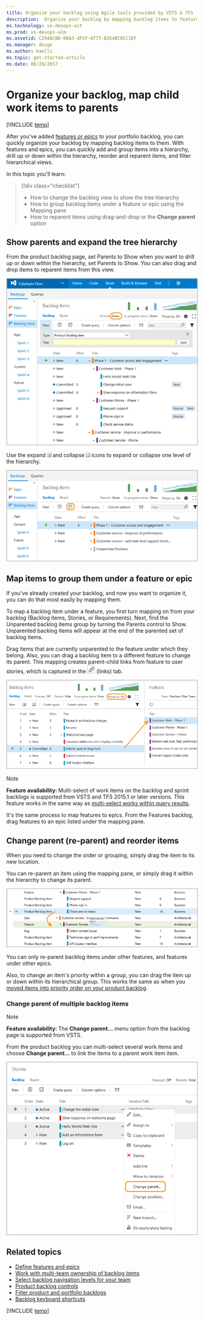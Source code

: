 ```yaml
---
title: Organize your backlog using Agile tools provided by VSTS & TFS  
description:  Organize your backlog by mapping backlog items to features, and features to epics in VSTS or the web portal for Team Foundation Server (TFS)  
ms.technology: vs-devops-wit
ms.prod: vs-devops-alm
ms.assetid: C294ACBD-00A3-4FCF-8777-B354BC0CC1EF  
ms.manager: douge
ms.author: kaelli
ms.topic: get-started-article
ms.date: 08/29/2017
---
```


# Organize your backlog, map child work items to parents 

[!INCLUDE [temp](../_shared/version-vsts-tfs-all-versions.md)]


After you've added [features or epics](define-features-epics.md) to your portfolio backlog, you can quickly organize your backlog by mapping backlog items to them. With features and epics, you can quickly add and group items into a hierarchy, drill up or down within the hierarchy, reorder and reparent items, and filter hierarchical views.   
 

In this topic you'll learn:  

> [!div class="checklist"] 
> * How to change the backlog view to show the tree hierarchy  
> * How to group backlog items under a feature or epic using the Mapping pane  
> * How to reparent items using drag-and-drop or the **Change parent** option       




## Show parents and expand the tree hierarchy  
From the product backlog page, set Parents to Show when you want to drill up or down within the hierarchy, set Parents to Show. You can also drag and drop items to reparent items from this view. 

<img src="_img/org-backlog-intro-show-parents-ts-new-nav.png" alt="Hierarchical view of backlogs" style="border: 1px solid #C3C3C3;" />  

Use the expand ![expand icon](../_img/icons/expand_icon.png) and collapse ![collapse icon](../_img/icons/collapse_icon.png) icons to expand or collapse one level of the hierarchy. 
  
<img src="_img/org-backlog-collapse-backlog-ts-new-nav.png" alt="Collapsed hierachical view" style="border: 1px solid #C3C3C3;" />  


<a id="mapping">  </a>

## Map items to group them under a feature or epic 
If you've already created your backlog, and now you want to organize it, you can do that most easily by mapping them.   

To map a backlog item under a feature, you first turn mapping on from your backlog (Backlog items, Stories, or Requirements). Next, find the Unparented backlog items group by turning the Parents control to Show. Unparented backlog items will appear at the end of the parented set of backlog items. 
 
Drag items that are currently unparented to the feature under which they belong. Also, you can drag a backlog item to a different feature to change its parent. This mapping creates parent-child links from feature to user stories, which is captured in the ![Links tab icon](../backlogs/_img/icon-links-tab-wi.png) (links) tab.

<img src="_img/org-backlog-map-pbi-to-feature-ts-new-nav.png" alt="Map a backlog item to a portfolio backlog work item" style="border: 1px solid #C3C3C3;" />  

>[!NOTE]  
><b>Feature availability: </b> Multi-select of work items on the backlog and sprint backlogs is supported from VSTS and TFS 2015.1 or later versions. This feature works in the same way as [multi-select works within query results](../backlogs/bulk-modify-work-items.md).   

It's the same process to map features to epics. From the Features backlog, drag features to an epic listed under the mapping pane.  

<a id="reparent">  </a>

## Change parent (re-parent) and reorder items
When you need to change the order or grouping, simply drag the item to its new location. 

You can re-parent an item using the mapping pane, or simply drag it within the hierarchy to change its parent.  

<img src="_img/ALM_OB_ReparentAnItem.png" alt="Reparent or reorder work items on a backlog" style="border: 1px solid #C3C3C3;" />  

 You can only re-parent backlog items under other features, and features under other epics. 

Also, to change an item's priority within a group, you can drag the item up or down within its hierarchical group. 
This works the same as when you [moved items into priority order on your product backlog](create-your-backlog.md).   


<a id="change-parent-option">  </a>

### Change parent of multiple backlog items 

>[!NOTE]  
><b>Feature availability: </b> The **Change parent&hellip;** menu option from the backlog page is supported from VSTS. 

From the product backlog you can multi-select several work items and choose **Change parent&hellip;** to link the items to a parent work item item. 

<img src="_img/org-backlog-change-parent.png" alt="Change parent of several backlog items" style="border: 1px solid #C3C3C3;" /> 


## Related topics  

- [Define features and epics](define-features-epics.md)
- [Work with multi-team ownership of backlog items](work-multi-team-ownership-backlogs.md)
- [Select backlog navigation levels for your team](../customize/select-backlog-navigation-levels.md)
- [Product backlog controls](product-backlog-controls.md)
- [Filter product and portfolio backlogs ](filter-backlogs.md)
- [Backlog keyboard shortcuts](backlogs-keyboard-shortcuts.md)

[!INCLUDE [temp](../_shared/image-differences.md)]
